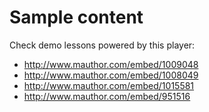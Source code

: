 # Sample content

Check demo lessons powered by this player:
* http://www.mauthor.com/embed/1009048
* http://www.mauthor.com/embed/1008049
* http://www.mauthor.com/embed/1015581
* http://www.mauthor.com/embed/951516
